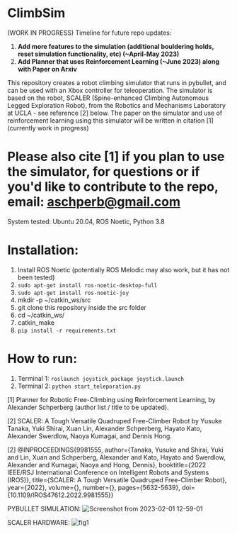 # ClimbSim
(WORK IN PROGRESS) 
Timeline for future repo updates:

1. **Add more features to the simulation (additional bouldering holds, reset simulation functionality, etc) (~April-May 2023)**
2. **Add Planner that uses Reinforcement Learning (~June 2023) along with Paper on Arxiv**

This repository creates a robot climbing simulator that runs in pybullet, and can be used with an Xbox controller for teleoperation. The simulator is based on the robot, SCALER (Spine-enhanced Climbing Autonomous Legged Exploration Robot), from the Robotics and Mechanisms Laboratory at UCLA - see reference [2] below. The paper on the simulator and use of reinforcement learning using this simulator will be written in citation [1] (currently work in progress)

# Please also cite [1] if you plan to use the simulator, for questions or if you'd like to contribute to the repo, email: aschperb@gmail.com

System tested: Ubuntu 20.04, ROS Noetic, Python 3.8
# Installation:
1. Install ROS Noetic (potentially ROS Melodic may also work, but it has not been tested)
2. `sudo apt-get install ros-noetic-desktop-full`
3. `sudo apt-get install ros-noetic-joy`
4. mkdir -p ~/catkin_ws/src
5. git clone this repository inside the src folder
5. cd ~/catkin_ws/
6. catkin_make
7. `pip install -r requirements.txt`

# How to run:
1. Terminal 1: `roslaunch joystick_package joystick.launch` 
2. Terminal 2: `python start_teleporation.py` 

[1] Planner for Robotic Free-Climbing using Reinforcement Learning, by Alexander Schperberg (author list / title to be updated).

[2] SCALER: A Tough Versatile Quadruped Free-Climber Robot by Yusuke Tanaka, Yuki Shirai, Xuan Lin, Alexander Schperberg, Hayato Kato, Alexander Swerdlow, Naoya Kumagai, and Dennis Hong.

[2] @INPROCEEDINGS{9981555,
  author={Tanaka, Yusuke and Shirai, Yuki and Lin, Xuan and Schperberg, Alexander and Kato, Hayato and Swerdlow, Alexander and Kumagai, Naoya and Hong, Dennis},
  booktitle={2022 IEEE/RSJ International Conference on Intelligent Robots and Systems (IROS)}, 
  title={SCALER: A Tough Versatile Quadruped Free-Climber Robot}, 
  year={2022},
  volume={},
  number={},
  pages={5632-5639},
  doi={10.1109/IROS47612.2022.9981555}}

PYBULLET SIMULATION:
![Screenshot from 2023-02-01 12-59-01](https://user-images.githubusercontent.com/45216484/217660797-214e26ab-aa44-401f-a720-bfeecc94b546.png)

SCALER HARDWARE:
![fig1](https://user-images.githubusercontent.com/45216484/217659832-07cfde0b-ca75-406e-838b-7c108fecc7cc.jpg)
